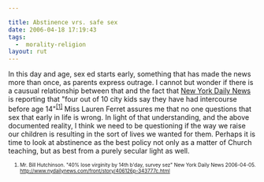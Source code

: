 ```yaml
---

title: Abstinence vrs. safe sex
date: 2006-04-18 17:19:43
tags:
  -  morality-religion
layout: rut
---
```


<p>In this day and age, sex ed starts early, something that has made the news more than once, as parents express outrage.  I cannot but wonder if there is a causual relationship between that and the fact that <a href="http://www.nydailynews.com">New York Daily News</a> is reporting that "four out of 10 city kids say they have had intercourse before age 14"<sup><a href="http://www.nydailynews.com/front/story/406126p-343777c.html" title="40% lose virginity by 14th b'day, survey sez">[1]</a></sup>  Miss Lauren Ferret assures me that no one questions that sex that early in life is wrong.  In light of that understanding, and the above documented reality, I think we need to be questioning if the way we raise our children is resulting in the sort of lives we wanted for them.  Perhaps it is time to look at abstinence as the best policy not only as a matter of Church teaching, but as best from a purely secular light as well.</p>


<font size="-2"><ol><font size="-2"><li><font size="-2">Mr. Bill Hutchinson.  "40% lose virginity by 14th b'day, survey sez" New York Daily News 2006-04-05.  http://www.nydailynews.com/front/story/406126p-343777c.html</font></li></font></ol></font>

